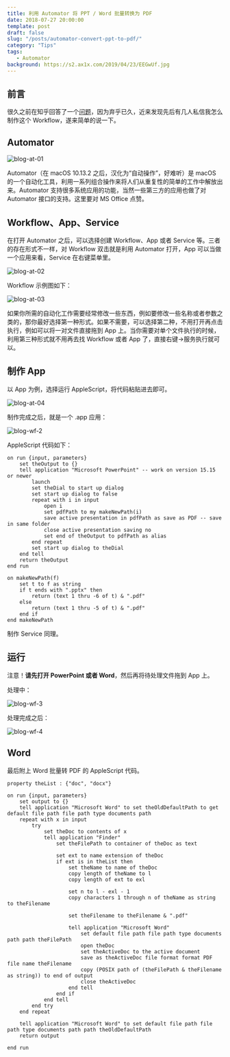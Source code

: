```yaml
---
title: 利用 Automator 将 PPT / Word 批量转换为 PDF
date: 2018-07-27 20:00:00
template: post
draft: false
slug: "/posts/automator-convert-ppt-to-pdf/"
category: "Tips"
tags:
   - Automator
background: https://s2.ax1x.com/2019/04/23/EEGwUf.jpg
---
```


## 前言

很久之前在知乎回答了一个[问题](https://www.zhihu.com/question/19805756/answer/150577626)，因为弃乎已久，近来发现先后有几人私信我怎么制作这个 Workflow，遂来简单的说一下。

<!--more-->

## Automator

![blog-at-01](https://s2.ax1x.com/2019/04/23/EAxksP.jpg)

Automator（在 macOS 10.13.2 之后，汉化为“自动操作”，好难听）是 macOS 的一个自动化工具，利用一系列组合操作来将人们从重复性的简单的工作中解放出来。Automator 支持很多系统应用的功能，当然一些第三方的应用也做了对 Automator 接口的支持。这里要对 MS Office 点赞。

## Workflow、App、Service

在打开 Automator 之后，可以选择创建 Workflow、App 或者 Service 等。三者的存在形式不一样，对 Workflow 双击就是利用 Automator 打开，App 可以当做一个应用来看，Service 在右键菜单里。

![blog-at-02](https://s2.ax1x.com/2019/04/23/EAxVZ8.jpg)

Workflow 示例图如下：

![blog-at-03](https://s2.ax1x.com/2019/04/23/EAxZdS.jpg)

如果你所需的自动化工作需要经常修改一些东西，例如要修改一些名称或者参数之类的，那你最好选择第一种形式。如果不需要，可以选择第二种，不用打开再点击执行，例如可以将一对文件直接拖到 App 上。当你需要对单个文件执行的时候，利用第三种形式就不用再去找 Workflow 或者 App 了，直接右键->服务执行就可以。

## 制作 App

以 App 为例，选择运行 AppleScript，将代码粘贴进去即可。

![blog-at-04](https://s2.ax1x.com/2019/04/23/EAxAqf.jpg)

制作完成之后，就是一个 .app 应用：

![blog-wf-2](https://s2.ax1x.com/2019/04/23/EAXYIH.jpg)

AppleScript 代码如下：

```
on run {input, parameters}
	set theOutput to {}
	tell application "Microsoft PowerPoint" -- work on version 15.15 or newer
		launch
		set theDial to start up dialog
		set start up dialog to false
		repeat with i in input
			open i
			set pdfPath to my makeNewPath(i)
			save active presentation in pdfPath as save as PDF -- save in same folder
			close active presentation saving no
			set end of theOutput to pdfPath as alias
		end repeat
		set start up dialog to theDial
	end tell
	return theOutput
end run

on makeNewPath(f)
	set t to f as string
	if t ends with ".pptx" then
		return (text 1 thru -6 of t) & ".pdf"
	else
		return (text 1 thru -5 of t) & ".pdf"
	end if
end makeNewPath
```

制作 Service 同理。

## 运行

注意！**请先打开 PowerPoint 或者 Word**，然后再将待处理文件拖到 App 上。

处理中：

![blog-wf-3](https://s2.ax1x.com/2019/04/23/EAXUJA.jpg)

处理完成之后：

![blog-wf-4](https://s2.ax1x.com/2019/04/23/EAXNid.jpg)

## Word

最后附上 Word 批量转 PDF 的 AppleScript 代码。

```app
property theList : {"doc", "docx"}
 
on run {input, parameters}
    set output to {}
    tell application "Microsoft Word" to set theOldDefaultPath to get default file path file path type documents path
    repeat with x in input
        try
            set theDoc to contents of x
            tell application "Finder"
                set theFilePath to container of theDoc as text
 
                set ext to name extension of theDoc
                if ext is in theList then
                    set theName to name of theDoc
                    copy length of theName to l
                    copy length of ext to exl
 
                    set n to l - exl - 1
                    copy characters 1 through n of theName as string to theFilename
 
                    set theFilename to theFilename & ".pdf"
 
                    tell application "Microsoft Word"
                        set default file path file path type documents path path theFilePath
                        open theDoc
                        set theActiveDoc to the active document
                        save as theActiveDoc file format format PDF file name theFilename
                        copy (POSIX path of (theFilePath & theFilename as string)) to end of output
                        close theActiveDoc
                    end tell
                end if
            end tell
        end try
    end repeat

    tell application "Microsoft Word" to set default file path file path type documents path path theOldDefaultPath
    return output
    
end run
```


